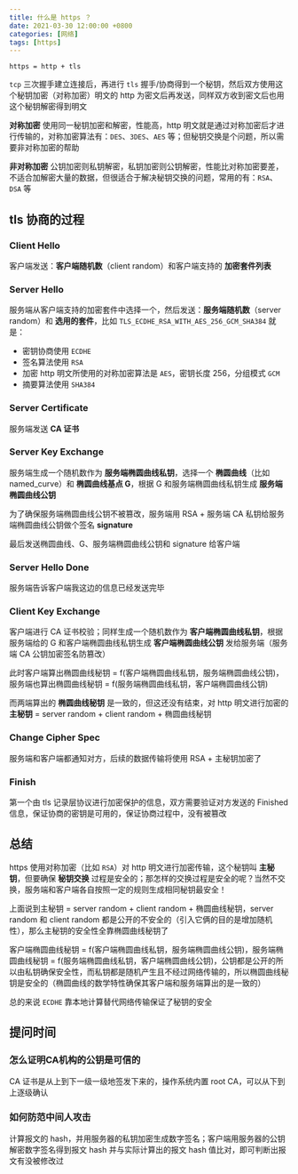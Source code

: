 ```yaml
---
title: 什么是 https ？
date: 2021-03-30 12:00:00 +0800
categories: [网络]
tags: [https]
---
```


`https = http + tls`

`tcp` 三次握手建立连接后，再进行 `tls` 握手/协商得到一个秘钥，然后双方使用这个秘钥加密（对称加密）明文的 http 为密文后再发送，同样双方收到密文后也用这个秘钥解密得到明文

**对称加密** 使用同一秘钥加密和解密，性能高，http 明文就是通过对称加密后才进行传输的，对称加密算法有：`DES`、`3DES`、`AES` 等；但秘钥交换是个问题，所以需要非对称加密的帮助

**非对称加密** 公钥加密则私钥解密，私钥加密则公钥解密，性能比对称加密要差，不适合加解密大量的数据，但很适合于解决秘钥交换的问题，常用的有：`RSA`、`DSA` 等

## tls 协商的过程

### Client Hello

客户端发送：**客户端随机数**（client random）和客户端支持的 **加密套件列表**

### Server Hello

服务端从客户端支持的加密套件中选择一个，然后发送：**服务端随机数**（server random）和 **选用的套件**，比如 `TLS_ECDHE_RSA_WITH_AES_256_GCM_SHA384` 就是：
 * 密钥协商使用 `ECDHE`
 * 签名算法使用 `RSA`
 * 加密 http 明文所使用的对称加密算法是 `AES`，密钥长度 256，分组模式 `GCM`
 * 摘要算法使用 `SHA384`

### Server Certificate

服务端发送 **CA 证书**

### Server Key Exchange

服务端生成一个随机数作为 **服务端椭圆曲线私钥**，选择一个 **椭圆曲线**（比如 named_curve）和 **椭圆曲线基点 G**，根据 G 和服务端椭圆曲线私钥生成 **服务端椭圆曲线公钥**

为了确保服务端椭圆曲线公钥不被篡改，服务端用 RSA + 服务端 CA 私钥给服务端椭圆曲线公钥做个签名 **signature**

最后发送椭圆曲线、G、服务端椭圆曲线公钥和 signature 给客户端

### Server Hello Done

服务端告诉客户端我这边的信息已经发送完毕

### Client Key Exchange

客户端进行 CA 证书校验；同样生成一个随机数作为 **客户端椭圆曲线私钥**，根据服务端给的 G 和客户端椭圆曲线私钥生成 **客户端椭圆曲线公钥** 发给服务端（服务端 CA 公钥加密签名防篡改）

此时客户端算出椭圆曲线秘钥 = f(客户端椭圆曲线私钥，服务端椭圆曲线公钥)，服务端也算出椭圆曲线秘钥 = f(服务端椭圆曲线私钥，客户端椭圆曲线公钥)

而两端算出的 **椭圆曲线秘钥** 是一致的，但这还没有结束，对 http 明文进行加密的 **主秘钥** = server random + client random + 椭圆曲线秘钥

### Change Cipher Spec

服务端和客户端都通知对方，后续的数据传输将使用 RSA + 主秘钥加密了

### Finish

第一个由 tls 记录层协议进行加密保护的信息，双方需要验证对方发送的 Finished 信息，保证协商的密钥是可用的，保证协商过程中，没有被篡改

## 总结

https 使用对称加密（比如 `RSA`）对 http 明文进行加密传输，这个秘钥叫 **主秘钥**，但要确保 **秘钥交换** 过程是安全的；那怎样的交换过程是安全的呢？当然不交换，服务端和客户端各自按照一定的规则生成相同秘钥最安全！

上面说到主秘钥 = server random + client random + 椭圆曲线秘钥，server random 和 client random 都是公开的不安全的（引入它俩的目的是增加随机性），那么主秘钥的安全性全靠椭圆曲线秘钥了

客户端椭圆曲线秘钥 = f(客户端椭圆曲线私钥，服务端椭圆曲线公钥)，服务端椭圆曲线秘钥 = f(服务端椭圆曲线私钥，客户端椭圆曲线公钥)，公钥都是公开的所以由私钥确保安全性，而私钥都是随机产生且不经过网络传输的，所以椭圆曲线秘钥是安全的（椭圆曲线的数学特性确保其客户端和服务端算出的是一致的）

总的来说 `ECDHE` 靠本地计算替代网络传输保证了秘钥的安全

## 提问时间

### 怎么证明CA机构的公钥是可信的

CA 证书是从上到下一级一级地签发下来的，操作系统内置 root CA，可以从下到上逐级确认

### 如何防范中间人攻击

计算报文的 hash，并用服务器的私钥加密生成数字签名；客户端用服务器的公钥解密数字签名得到报文 hash 并与实际计算出的报文 hash 值比对，即可判断出报文有没被修改过


